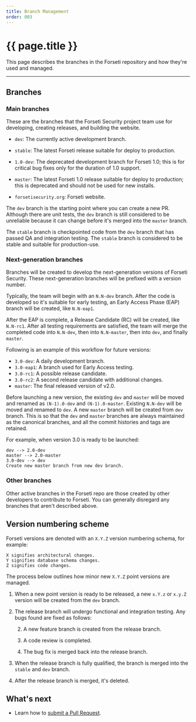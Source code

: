 ```yaml
---
title: Branch Management 
order: 003
---
```


#  {{ page.title }}

This page describes the branches in the Forseti repository and how they're used
and managed.

---

## Branches

### Main branches

These are the branches that the Forseti Security project team use
for developing, creating releases, and building the website.

* `dev`: The currently active development branch.
* `stable`: The latest Forseti release suitable for deploy to production.

* `1.0-dev`: The deprecated development branch for Forseti 1.0;
this is for critical bug fixes only for the duration of 1.0 support.
* `master`: The latest Forseti 1.0 release suitable for deploy to production;
this is deprecated and should not be used for new installs.

* `forsetisecurity.org`: Forseti website.

The `dev` branch is the starting point where you can create a new PR. 
Although there are unit tests, the `dev` branch is still considered to be
unreliable because it can change before it's merged into the `master`
branch.

The `stable` branch is checkpointed code from the `dev` branch that
has passed QA and integration testing. The `stable` branch is considered
to be stable and suitable for production-use.

### Next-generation branches

Branches will be created to develop the next-generation versions of Forseti
Security. These next-generation branches will be prefixed with a version number.

Typically, the team will begin with an `N.N-dev` branch. After the code
is developed so it's suitable for early testing, an Early Access Phase (EAP)
branch will be created, like `N.N-eap1`.

After the EAP is complete, a Release Candidate (RC) will be created, like
`N.N-rc1`. After all testing requirements are satisfied,
the team will merge the completed code into `N.N-dev`, then into
`N.N-master`, then into `dev`, and finally `master`.

Following is an example of this workflow for future versions:

* `3.0-dev`: A daily development branch.
* `3.0-eap1`: A branch used for Early Access testing.
* `3.0-rc1`: A possible release candidate.
* `3.0-rc2`: A second release candidate with additional changes.
* `master`: The final released version of v2.0.

Before launching a new version, the existing `dev` and `master` will be moved
and renamed as `(N-1).0-dev` and `(N-1).0-master`.  Existing `N.N-dev`
will be moved and renamed to `dev`. A new `master` branch will be created from
`dev` branch.  This is so that the `dev` and `master` branches are always
maintained as the canonical branches, and all the commit histories and tags
are retained.

For example, when version 3.0 is ready to be launched:

```
dev --> 2.0-dev
master --> 2.0-master
3.0-dev --> dev
Create new master branch from new dev branch.
```

### Other branches

Other active branches in the Forseti repo are those created by other developers
to contribute to Forseti. You can generally disregard any branches that aren't
described above.

## Version numbering scheme

Forseti versions are denoted with an `X.Y.Z` version numbering schema, for example:

```
X signifies architectural changes.
Y signifies database schema changes.
Z signifies code changes.
```

The process below outlines how minor new `X.Y.Z` point versions are managed.

1. When a new point version is ready to be released, a new `x.Y.z` or `x.y.Z`
version will be created from the `dev` branch.

1. The release branch will undergo functional and integration testing. Any bugs
found are fixed as follows:

   2. A new feature branch is created from the release branch.
  
   2. A code review is completed.
  
   2. The bug fix is merged back into the release branch.

1. When the release branch is fully qualified, the branch is merged into 
the `stable` and `dev` branch.

1. After the release branch is merged, it's deleted.

## What's next

* Learn how to [submit a Pull Request](https://github.com/GoogleCloudPlatform/forseti-security/blob/master/.github/CONTRIBUTING.md).
